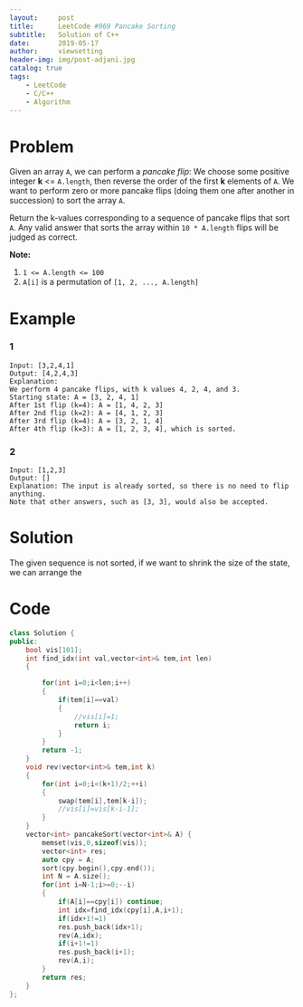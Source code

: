 ```yaml
---
layout:     post
title:      LeetCode #969 Pancake Sorting
subtitle:   Solution of C++
date:       2019-05-17
author:     viewsetting
header-img: img/post-adjani.jpg
catalog: true
tags:
    - LeetCode
    - C/C++
    - Algorithm
---
```


# Problem

Given an array `A`, we can perform a *pancake flip*: We choose some positive integer **k** <= `A.length`, then reverse the order of the first **k** elements of `A`.  We want to perform zero or more pancake flips (doing them one after another in succession) to sort the array `A`.

Return the k-values corresponding to a sequence of pancake flips that sort `A`.  Any valid answer that sorts the array within `10 * A.length` flips will be judged as correct.

**Note:**

1. `1 <= A.length <= 100`
2. `A[i]` is a permutation of `[1, 2, ..., A.length]`

# Example

### 1

```
Input: [3,2,4,1]
Output: [4,2,4,3]
Explanation: 
We perform 4 pancake flips, with k values 4, 2, 4, and 3.
Starting state: A = [3, 2, 4, 1]
After 1st flip (k=4): A = [1, 4, 2, 3]
After 2nd flip (k=2): A = [4, 1, 2, 3]
After 3rd flip (k=4): A = [3, 2, 1, 4]
After 4th flip (k=3): A = [1, 2, 3, 4], which is sorted. 
```

### 2

```
Input: [1,2,3]
Output: []
Explanation: The input is already sorted, so there is no need to flip anything.
Note that other answers, such as [3, 3], would also be accepted.
```

# Solution

The given sequence is not sorted, if we want to shrink the size of the state, we can arrange the

# Code

```c++
class Solution {
public:
    bool vis[101];
    int find_idx(int val,vector<int>& tem,int len)
    {

        for(int i=0;i<len;i++)
        {
            if(tem[i]==val)
            {
                //vis[i]=1;
                return i;
            }
        }
        return -1;
    }
    void rev(vector<int>& tem,int k)
    {
        for(int i=0;i<(k+1)/2;++i)
        {
            swap(tem[i],tem[k-i]);
            //vis[i]=vis[k-i-1];
        }
    }
    vector<int> pancakeSort(vector<int>& A) {
        memset(vis,0,sizeof(vis));
        vector<int> res;
        auto cpy = A;
        sort(cpy.begin(),cpy.end());
        int N = A.size();
        for(int i=N-1;i>=0;--i)
        {
            if(A[i]==cpy[i]) continue;
            int idx=find_idx(cpy[i],A,i+1);
            if(idx+1!=1)
            res.push_back(idx+1);
            rev(A,idx);
            if(i+1!=1)
            res.push_back(i+1);
            rev(A,i);
        }
        return res;
    }
};
```

